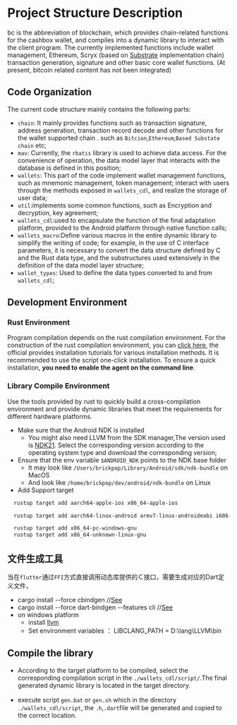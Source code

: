 # Project Structure Description

bc is the abbreviation of blockchain, which provides chain-related functions for the cashbox wallet, and compiles into a dynamic library to interact with the client program. The currently implemented functions include wallet management, Ethereum, Scryx (based on [Substrate](https://github.com/paritytech/substrate) implementation chain) transaction generation, signature and other basic core wallet functions. (At present, bitcoin related content has not been integrated)

## Code Organization

The current code structure mainly contains the following parts:

- `chain`: It mainly provides functions such as transaction signature, address generation, transaction record decode and other functions for the wallet supported chain . such as `Bitcion`,`Ethereum`,`Based Substate chain` etc;
- `mav`: Currently, the `rbatis` library is used to achieve data access. For the convenience of operation, the data model layer that interacts with the database is defined in this position; 
- `wallets`: This part of the code implement wallet management functions, such as mnemonic management, token management; interact with users through the methods exposed in `wallets_cdl`, and realize the storage of user data;
- `util`:implements some common functions, such as Encryption and decryption, key agreement;
- `wallets_cdl`:used to encapsulate the function of the final adaptation platform, provided to the Android platform through native function calls;
- `wallets_macro`:Define various macros in the entire dynamic library to simplify the writing of code; for example, in the use of C interface parameters, it is necessary to convert the data structure defined by C and the Rust data type, and the substructures used extensively in the definition of the data model layer structure; 
- `wallet_types`: Used to define the data types converted to and from `wallets_cdl`;

## Development Environment

### Rust Environment

 Program compilation depends on the rust compilation environment. For the construction of the rust compilation environment, you can [click here](https://www.rust-lang.org/tools/install), the official provides installation tutorials for various installation methods. It is recommended to use the script one-click installation. To ensure a quick installation, **you need to enable the agent on the command line**.

### Library Compile Environment

Use the tools provided by rust to quickly build a cross-compilation environment and provide dynamic libraries that meet the requirements for different hardware platforms.

- Make sure that the Android NDK is installed
  - You might also need LLVM from the SDK manager,The version used is [NDK21](https://developer.android.com/ndk/downloads?hl=zh-cn). Select the corresponding version according to the operating system type and download the corresponding version;
- Ensure that the env variable `$ANDROID_NDK` points to the NDK base folder
  - It may look like `/Users/brickpop/Library/Android/sdk/ndk-bundle` on MacOS
  - And look like `/home/brickpop/dev/android/ndk-bundle` on Linux
- Add Support target

```sh
  rustup target add aarch64-apple-ios x86_64-apple-ios

  rustup target add aarch64-linux-android armv7-linux-androideabi i686-linux-android x86_64-linux-android

  rustup target add x86_64-pc-windows-gnu
  rustup target add x86_64-unknown-linux-gnu

```

## 文件生成工具

当在`flutter`通过`FFI`方式直接调用动态库提供的Ｃ接口，需要生成对应的Dart定义文件，

- cargo install --force cbindgen  //[See](https://github.com/eqrion/cbindgen/)
- cargo install --force dart-bindgen --features cli  //[See](https://github.com/sunshine-protocol/dart-bindgen)
- on windows platform
    - install [llvm](https://releases.llvm.org/)
    - Set environment variables ： LIBCLANG_PATH = D:\lang\LLVM\bin

## Compile the library

- According to the target platform to be compiled, select the corresponding compilation script in the `./wallets_cdl/script/`.The final generated dynamic library is located in the target directory.

- execute script `gen.bat` or `gen.sh` which in the directory　`./wallets_cdl/script`, the `.h`,`.dart`file will be generated and copied to the correct location.
